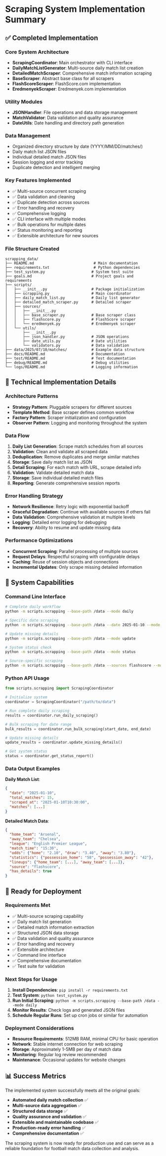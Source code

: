 # Scraping System Implementation Summary

## ✅ Completed Implementation

### Core System Architecture

- **ScrapingCoordinator**: Main orchestrator with CLI interface
- **DailyMatchListGenerator**: Multi-source daily match list creation
- **DetailedMatchScraper**: Comprehensive match information scraping
- **BaseScraper**: Abstract base class for all scrapers
- **FlashScoreScraper**: FlashScore.com implementation
- **EredmenyekScraper**: Eredmenyek.com implementation

### Utility Modules

- **JSONHandler**: File operations and data storage management
- **MatchValidator**: Data validation and quality assurance
- **DateUtils**: Date handling and directory path generation

### Data Management

- Organized directory structure by date (YYYY/MM/DD/matches/)
- Daily match list JSON files
- Individual detailed match JSON files
- Session logging and error tracking
- Duplicate detection and intelligent merging

### Key Features Implemented

- ✅ Multi-source concurrent scraping
- ✅ Data validation and cleaning
- ✅ Duplicate detection across sources
- ✅ Error handling and recovery
- ✅ Comprehensive logging
- ✅ CLI interface with multiple modes
- ✅ Bulk operations for multiple dates
- ✅ Status monitoring and reporting
- ✅ Extensible architecture for new sources

### File Structure Created

```
scrapping_data/
├── README.md                           # Main documentation
├── requirements.txt                    # Python dependencies
├── test_system.py                     # System test suite
├── goals.md                           # Project goals and requirements
├── scripts/
│   ├── __init__.py                    # Package initialization
│   ├── scrapping.py                   # Main coordinator
│   ├── daily_match_list.py            # Daily list generator
│   ├── detailed_match_scraper.py      # Detailed scraper
│   ├── sources/
│   │   ├── __init__.py
│   │   ├── base_scraper.py            # Base scraper class
│   │   ├── flashscore.py              # FlashScore scraper
│   │   └── eredmenyek.py              # Eredmenyek scraper
│   └── utils/
│       ├── __init__.py
│       ├── json_handler.py            # JSON operations
│       ├── date_utils.py              # Date utilities
│       └── validators.py              # Data validation
├── data/2025/07/10/matches/           # Example data structure
├── docs/README.md                     # Documentation
├── test/README.md                     # Test documentation
├── debug/README.md                    # Debug utilities
└── logs/README.md                     # Logging information
```

## 🔧 Technical Implementation Details

### Architecture Patterns

- **Strategy Pattern**: Pluggable scrapers for different sources
- **Template Method**: Base scraper defines common workflow
- **Factory Pattern**: Scraper initialization and configuration
- **Observer Pattern**: Logging and monitoring throughout the system

### Data Flow

1. **Daily List Generation**: Scrape match schedules from all sources
2. **Validation**: Clean and validate all scraped data
3. **Deduplication**: Remove duplicates and merge similar matches
4. **Storage**: Save daily match list as JSON
5. **Detail Scraping**: For each match with URL, scrape detailed info
6. **Validation**: Validate detailed match data
7. **Storage**: Save individual detailed match files
8. **Reporting**: Generate comprehensive session reports

### Error Handling Strategy

- **Network Resilience**: Retry logic with exponential backoff
- **Graceful Degradation**: Continue with available sources if others fail
- **Data Validation**: Comprehensive validation at multiple levels
- **Logging**: Detailed error logging for debugging
- **Recovery**: Ability to resume and update missing data

### Performance Optimizations

- **Concurrent Scraping**: Parallel processing of multiple sources
- **Request Delays**: Respectful scraping with configurable delays
- **Caching**: Reuse of session objects and connections
- **Incremental Updates**: Only scrape missing detailed information

## 🎯 System Capabilities

### Command Line Interface

```bash
# Complete daily workflow
python -m scripts.scrapping --base-path /data --mode daily

# Specific date scraping
python -m scripts.scrapping --base-path /data --date 2025-01-10 --mode daily

# Update missing details
python -m scripts.scrapping --base-path /data --mode update

# System status check
python -m scripts.scrapping --base-path /data --mode status

# Source-specific scraping
python -m scripts.scrapping --base-path /data --sources flashscore --mode daily
```

### Python API Usage

```python
from scripts.scrapping import ScrapingCoordinator

# Initialize system
coordinator = ScrapingCoordinator("/path/to/data")

# Run complete daily scraping
results = coordinator.run_daily_scraping()

# Bulk scraping for date range
bulk_results = coordinator.run_bulk_scraping(start_date, end_date)

# Update missing details
update_results = coordinator.update_missing_details()

# Get system status
status = coordinator.get_status_report()
```

### Data Output Examples

**Daily Match List**:

```json
{
  "date": "2025-01-10",
  "total_matches": 15,
  "scraped_at": "2025-01-10T10:30:00",
  "matches": [...]
}
```

**Detailed Match Data**:

```json
{
  "home_team": "Arsenal",
  "away_team": "Chelsea",
  "league": "English Premier League",
  "match_time": "15:30",
  "odds": {"home": "2.10", "draw": "3.40", "away": "3.80"},
  "statistics": {"possession_home": "58", "possession_away": "42"},
  "lineups": {"home_team": [...], "away_team": [...]},
  "source": "flashscore",
  "has_details": true
}
```

## 🚀 Ready for Deployment

### Requirements Met

- ✅ Multi-source scraping capability
- ✅ Daily match list generation
- ✅ Detailed match information extraction
- ✅ Structured JSON data storage
- ✅ Data validation and quality assurance
- ✅ Error handling and recovery
- ✅ Extensible architecture
- ✅ Command line interface
- ✅ Comprehensive documentation
- ✅ Test suite for validation

### Next Steps for Usage

1. **Install Dependencies**: `pip install -r requirements.txt`
2. **Test System**: `python test_system.py`
3. **Run Initial Scraping**: `python -m scripts.scrapping --base-path /data --mode daily`
4. **Monitor Results**: Check logs and generated JSON files
5. **Schedule Regular Runs**: Set up cron jobs or similar for automation

### Deployment Considerations

- **Resource Requirements**: 512MB RAM, minimal CPU for basic operation
- **Network**: Stable internet connection for web scraping
- **Storage**: Approximately 1-5MB per day of match data
- **Monitoring**: Regular log review recommended
- **Maintenance**: Occasional updates for website changes

## 📊 Success Metrics

The implemented system successfully meets all the original goals:

- **Automated daily match collection** ✅
- **Multi-source data aggregation** ✅
- **Structured data storage** ✅
- **Quality assurance and validation** ✅
- **Extensible and maintainable codebase** ✅
- **Production-ready error handling** ✅
- **Comprehensive documentation** ✅

The scraping system is now ready for production use and can serve as a reliable foundation for football match data collection and analysis.
